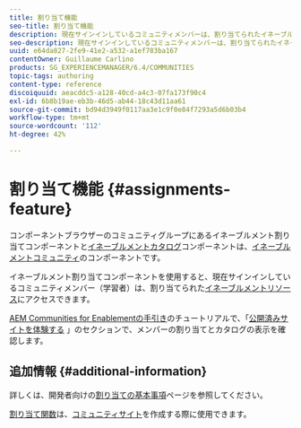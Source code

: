 ```yaml
---
title: 割り当て機能
seo-title: 割り当て機能
description: 現在サインインしているコミュニティメンバーは、割り当てられたイネーブルメントリソースにアクセスできます
seo-description: 現在サインインしているコミュニティメンバーは、割り当てられたイネーブルメントリソースにアクセスできます
uuid: e64da827-2fe9-41e2-a532-a1ef783ba167
contentOwner: Guillaume Carlino
products: SG_EXPERIENCEMANAGER/6.4/COMMUNITIES
topic-tags: authoring
content-type: reference
discoiquuid: aeacddc5-a128-40cd-a4c3-07fa173f90c4
exl-id: 6b8b19ae-eb3b-46d5-ab44-18c43d11aa61
source-git-commit: bd94d3949f0117aa3e1c9f0e84f7293a5d6b03b4
workflow-type: tm+mt
source-wordcount: '112'
ht-degree: 42%

---
```


# 割り当て機能  {#assignments-feature}

コンポーネントブラウザーのコミュニティグループにあるイネーブルメント割り当てコンポーネントと[イネーブルメントカタログ](catalog.md)コンポーネントは、[イネーブルメントコミュニティ](overview.md#enablement-community)のコンポーネントです。

イネーブルメント割り当てコンポーネントを使用すると、現在サインインしているコミュニティメンバー（学習者）は、割り当てられた[イネーブルメントリソース](resources.md)にアクセスできます。

[AEM Communities for Enablementの手引き](getting-started-enablement.md)のチュートリアルで、「[公開済みサイトを体験する](enablement-published-site.md) 」のセクションで、メンバーの割り当てとカタログの表示を確認します。

## 追加情報 {#additional-information}

詳しくは、開発者向けの[割り当ての基本事項](essentials-assignments.md)ページを参照してください。

[割り当て関数](functions.md#assignments-function)は、[コミュニティサイト](sites-console.md)を作成する際に使用できます。
